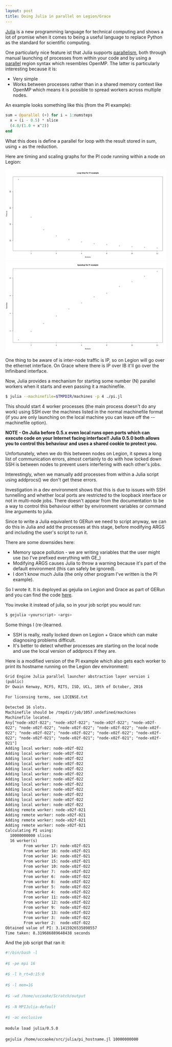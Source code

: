 ```yaml
---
layout: post
title: Doing Julia in parallel on Legion/Grace
---
```


[Julia](http://julialang.org/) is a new programming language for technical computing and shows a lot of promise when it comes to being a useful language to replace Python as the standard for scientific computing.

One particularly nice feature ist that Julia supports [parallelism](http://docs.julialang.org/en/release-0.5/manual/parallel-computing/), both through manual launching of processes from within your code and by using a [parallel](http://docs.julialang.org/en/release-0.5/manual/parallel-computing/#parallel-map-and-loops) region syntax which resembles OpenMP.  The latter is particularly interesting because it is:

 * Very simple
 * Works between processes rather than in a shared memory context like OpenMP which means it is possible to spread workers across multiple nodes.

An example looks something like this (from the PI example):

```julia
sum = @parallel (+) for i = 1:numsteps
  x = (i - 0.5) * slice
  (4.0/(1.0 + x^2))
end
```

What this does is define a parallel for loop with the result stored in sum, using + as the reduction.

Here are timing and scaling graphs for the PI code running within a node on Legion:

![Loop time](/images/juliatimes.png)
![Speed-up](/images/juliaspeedup.png)

One thing to be aware of is inter-node traffic is IP, so on Legion will go over the ethernet interface.  On Grace where there is IP over IB it'll go over the Infiniband interface.

Now, Julia provides a mechanism for starting some number (N) parallel workers when it starts and even passing it a machinefile.

```bash
$ julia --machinefile=$TMPDIR/machines -p 4 ./pi.jl
```

This should start 4 worker processes (the main process doesn't do any work) using SSH over the machines listed in the normal machinefile format (if you are only launching on the local machine you can leave off the --machinefile option).

**NOTE - On Julia before 0.5.x even local runs open ports which can execute code on your Internet facing interface!!  Julia 0.5.0 both allows you to control this behaviour and uses a shared cookie to protect you.**

Unfortunately, when we do this between nodes on Legion, it spews a long list of communication errors, almost certainly to do with how locked down SSH is between nodes to prevent users interfering with each other's jobs.

Interestingly, when we manually add processes from within a Julia script using addprocs() we don't get these errors.

Investigation in a dev environment shows that this is due to issues with SSH tunnelling and whether local ports are restricted to the loopback interface or not in multi-node jobs.  There doesn't appear from the documentation to be a way to control this behaviour either by environment variables or command line arguments to julia.

Since to write a Julia equivalent to GERun we need to script anyway, we can do this in Julia and add the processes at this stage, before modifying ARGS and including the user's script to run it.

There are some downsides here:

 * Memory space pollution - we are writing variables that the user might use (so I've prefixed everything with GE\_)
 * Modifying ARGS causes Julia to throw a warning because it's part of the default environment (this can safely be ignored).
 * I don't know much Julia (the only other program I've written is the PI example).

So I wrote it.  It is deployed as gejulia on Legion and Grace as part of GERun and you can find the code [here](https://github.com/UCL/GERun/blob/master/gejulia).

You invoke it instead of julia, so in your job script you would run:

```bash
$ gejulia <yourscript> <args>
```

Some things I (re-)learned.
 * SSH is really, really locked down on Legion + Grace which can make diagnosing problems difficult.
 * It's better to detect whether processes are starting on the local node and use the local version of addprocs if they are.

Here is a modified version of the PI example which also gets each worker to print its hostname running on the Legion dev environment:

```
Grid Engine Julia parallel launcher abstraction layer version i (public)
Dr Owain Kenway, RCFS, RITS, ISD, UCL, 10th of October, 2016

For licensing terms, see LICENSE.txt

Detected 16 slots.
Machinefile should be /tmpdir/job/1057.undefined/machines
Machinefile located.
Any["node-x02f-022"; "node-x02f-022"; "node-x02f-022"; "node-x02f-022"; "node-x02f-022"; "node-x02f-022"; "node-x02f-022"; "node-x02f-022"; "node-x02f-022"; "node-x02f-022"; "node-x02f-022"; "node-x02f-022"; "node-x02f-021"; "node-x02f-021"; "node-x02f-021"; "node-x02f-021"]
Adding local worker: node-x02f-022
Adding local worker: node-x02f-022
Adding local worker: node-x02f-022
Adding local worker: node-x02f-022
Adding local worker: node-x02f-022
Adding local worker: node-x02f-022
Adding local worker: node-x02f-022
Adding local worker: node-x02f-022
Adding local worker: node-x02f-022
Adding local worker: node-x02f-022
Adding local worker: node-x02f-022
Adding local worker: node-x02f-022
Adding remote worker: node-x02f-021
Adding remote worker: node-x02f-021
Adding remote worker: node-x02f-021
Adding remote worker: node-x02f-021
Calculating PI using:
  10000000000 slices
  16 worker(s)
        From worker 17: node-x02f-021
        From worker 16: node-x02f-021
        From worker 14: node-x02f-021
        From worker 15: node-x02f-021
        From worker 10: node-x02f-022
        From worker 7:  node-x02f-022
        From worker 6:  node-x02f-022
        From worker 8:  node-x02f-022
        From worker 5:  node-x02f-022
        From worker 4:  node-x02f-022
        From worker 11: node-x02f-022
        From worker 12: node-x02f-022
        From worker 9:  node-x02f-022
        From worker 13: node-x02f-022
        From worker 3:  node-x02f-022
        From worker 2:  node-x02f-022
Obtained value of PI: 3.1415926535898557
Time taken: 8.319686889648438 seconds

```

And the job script that ran it:

```bash
#!/bin/bash -l

#$ -pe mpi 16

#$ -l h_rt=0:15:0

#$ -l mem=1G

#$ -wd /home/uccaoke/Scratch/output

#$ -N MPIJulia-default

#$ -ac exclusive

module load julia/0.5.0

gejulia /home/uccaoke/src/julia/pi_hostname.jl 10000000000
```
